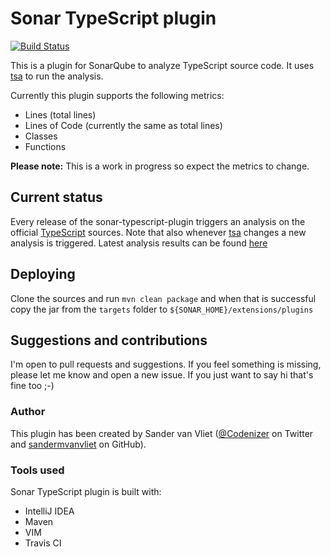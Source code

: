 # Sonar TypeScript plugin
[![Build Status](https://travis-ci.org/sandermvanvliet/sonar-typescript-plugin.svg?branch=master)](https://travis-ci.org/sandermvanvliet/sonar-typescript-plugin)

This is a plugin for SonarQube to analyze TypeScript source code. It uses [tsa](http://github.com/sandermvanvliet/tsa) to run the analysis.

Currently this plugin supports the following metrics:

* Lines (total lines)
* Lines of Code (currently the same as total lines)
* Classes
* Functions

**Please note:** This is a work in progress so expect the metrics to change.

## Current status ##
Every release of the sonar-typescript-plugin triggers an analysis on the official [TypeScript](https://github.com/microsoft/TypeScript/) sources. Note that also whenever [tsa](http://github.com/sandermvanvliet/tsa) changes a new analysis is triggered. Latest analysis results can be found [here](http://sonar.codenizer.nl:9000/overview?id=1)

## Deploying
Clone the sources and run `mvn clean package` and when that is successful copy the jar from the `targets` folder to `${SONAR_HOME}/extensions/plugins`

## Suggestions and contributions
I'm open to pull requests and suggestions. If you feel something is missing, please let me know and open a new issue. If you just want to say hi that's fine too ;-)


### Author
This plugin has been created by Sander van Vliet ([@Codenizer](https://twitter.com/Codenizer) on Twitter and [sandermvanvliet](https://github.com/sandermvanvliet) on GitHub).

### Tools used
Sonar TypeScript plugin is built with:

* IntelliJ IDEA
* Maven
* VIM
* Travis CI